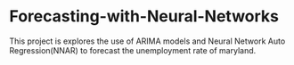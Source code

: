 # Forecasting-with-Neural-Networks
This project is explores the use of ARIMA models and Neural Network Auto Regression(NNAR) to forecast the unemployment rate of maryland. 
